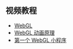## 视频教程
- [WebGL](http://www.jikexueyuan.com/course/1782.html)
- [WebGL 动画原理](http://www.jikexueyuan.com/course/1899.html)
- [第一个 WebGL 小程序](http://www.jikexueyuan.com/course/1863.html)
